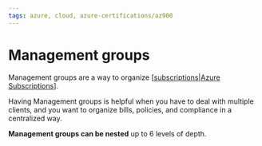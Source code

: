 ```yaml
---
tags: azure, cloud, azure-certifications/az900
---
```


# Management groups

Management groups are a way to organize [[subscriptions|Azure Subscriptions]].

Having Management groups is helpful when you have to deal with multiple clients, and you want to organize bills, policies, and compliance in a centralized way.

**Management groups can be nested** up to 6 levels of depth.

[//begin]: # "Autogenerated link references for markdown compatibility"
[subscriptions|Azure Subscriptions]: subscriptions.md "Subscriptions"
[//end]: # "Autogenerated link references"
